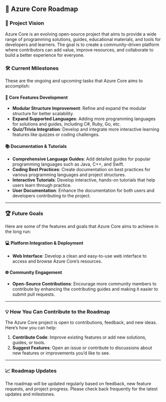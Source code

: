 ## 🚀 Azure Core Roadmap

### 📅 Project Vision
Azure Core is an evolving open-source project that aims to provide a wide range of programming solutions, guides, educational materials, and tools for developers and learners. The goal is to create a community-driven platform where contributors can add value, improve resources, and collaborate to build a better experience for everyone.

### 🛠️ Current Milestones
These are the ongoing and upcoming tasks that Azure Core aims to accomplish:

#### 🔧 **Core Features Development**
- **Modular Structure Improvement**: Refine and expand the modular structure for better scalability.
- **Expand Supported Languages**: Adding more programming languages for solutions and guides, including C#, Ruby, Go, etc.
- **Quiz/Trivia Integration**: Develop and integrate more interactive learning features like quizzes or coding challenges.

#### 📚 **Documentation & Tutorials**
- **Comprehensive Language Guides**: Add detailed guides for popular programming languages such as Java, C++, and Swift.
- **Coding Best Practices**: Create documentation on best practices for various programming languages and project structures.
- **Interactive Tutorials**: Develop interactive, hands-on tutorials that help users learn through practice.
- **User Documentation**: Enhance the documentation for both users and developers contributing to the project.

---

### 🏆 Future Goals
Here are some of the features and goals that Azure Core aims to achieve in the long run:

#### 💻 **Platform Integration & Deployment**
- **Web Interface**: Develop a clean and easy-to-use web interface to access and browse Azure Core’s resources.

#### 🌐 **Community Engagement**
- **Open-Source Contributions**: Encourage more community members to contribute by enhancing the contributing guides and making it easier to submit pull requests.

---

### 💡 How You Can Contribute to the Roadmap
The Azure Core project is open to contributions, feedback, and new ideas. Here’s how you can help:

1. **Contribute Code**: Improve existing features or add new solutions, guides, or tools.
2. **Suggest Features**: Open an issue or contribute to discussions about new features or improvements you’d like to see.

---

### 📈 Roadmap Updates
The roadmap will be updated regularly based on feedback, new feature requests, and project progress. Please check back frequently for the latest updates and milestones.